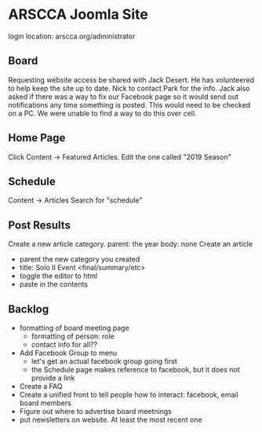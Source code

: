 ARSCCA Joomla Site
==================

login location: arscca.org/administrator

Board
-----


Requesting website access be shared with Jack Desert.  He has volunteered to help keep the site up to date.  Nick to contact Park for the info.  Jack also asked if there was a way to fix our Facebook page so it would send out notifications any time something is posted.  This would need to be checked on a PC.  We were unable to find a way to do this over cell.

Home Page
---------

Click Content -> Featured Articles.
Edit the one called "2019 Season"


Schedule
--------

Content -> Articles
Search for "schedule"


Post Results
------------

Create a new article category.
  parent: the year
  body: none
Create an article
  - parent the new category you created
  - title: <year> Solo II Event <event-number> <final/summary/etc>
  - toggle the editor to html
  - paste in the contents


Backlog
-------
- formatting of board meeting page
  - formatting of person: role
  - contact info for all??
- Add Facebook Group to menu
  - let's get an actual facebook group going first
  - the Schedule page makes reference to facebook, but it does not provide a link
- Create a FAQ
- Create a unified front to tell people how to interact: facebook, email board members
- Figure out where to advertise board meetnings
- put newsletters on website. At least the most recent one
